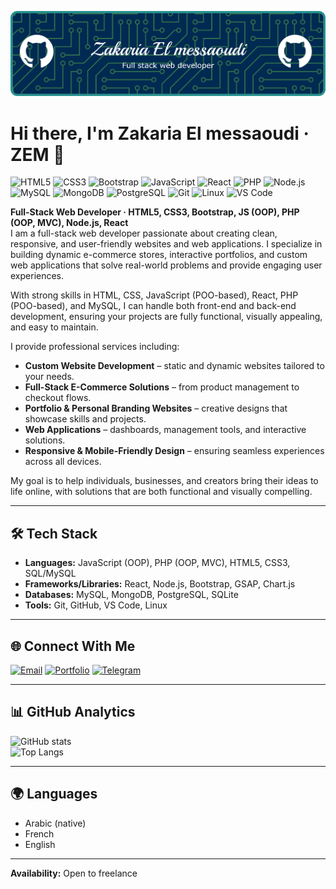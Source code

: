 ![Banner](https://github.com/zakariaelmessaoudi/zakariaelmessaoudi/blob/main/github-header-banner.bg.git.png)

# Hi there, I'm Zakaria El messaoudi · ZEM 👋

![HTML5](https://img.shields.io/badge/HTML5-E34F26?style=flat-square&logo=html5&logoColor=white)
![CSS3](https://img.shields.io/badge/CSS3-1572B6?style=flat-square&logo=css3&logoColor=white)
![Bootstrap](https://img.shields.io/badge/Bootstrap-563D7C?style=flat-square&logo=bootstrap&logoColor=white)
![JavaScript](https://img.shields.io/badge/JavaScript-F7DF1E?style=flat-square&logo=javascript&logoColor=black)
![React](https://img.shields.io/badge/React-61DAFB?style=flat-square&logo=react&logoColor=black)
![PHP](https://img.shields.io/badge/PHP-777BB4?style=flat-square&logo=php&logoColor=white)
![Node.js](https://img.shields.io/badge/Node.js-339933?style=flat-square&logo=nodedotjs&logoColor=white)
![MySQL](https://img.shields.io/badge/MySQL-4479A1?style=flat-square&logo=mysql&logoColor=white)
![MongoDB](https://img.shields.io/badge/MongoDB-47A248?style=flat-square&logo=mongodb&logoColor=white)
![PostgreSQL](https://img.shields.io/badge/PostgreSQL-336791?style=flat-square&logo=postgresql&logoColor=white)
![Git](https://img.shields.io/badge/Git-F05032?style=flat-square&logo=git&logoColor=white)
![Linux](https://img.shields.io/badge/Linux-FCC624?style=flat-square&logo=linux&logoColor=black)
![VS Code](https://img.shields.io/badge/VS%20Code-007ACC?style=flat-square&logo=visual-studio-code&logoColor=white)

**Full-Stack Web Developer · HTML5, CSS3, Bootstrap, JS (OOP), PHP (OOP, MVC), Node.js, React**  
I am a full-stack web developer passionate about creating clean, responsive, and user-friendly websites and web applications. I specialize in building dynamic e-commerce stores, interactive portfolios, and custom web applications that solve real-world problems and provide engaging user experiences.

With strong skills in HTML, CSS, JavaScript (POO-based), React, PHP (POO-based), and MySQL, I can handle both front-end and back-end development, ensuring your projects are fully functional, visually appealing, and easy to maintain.

I provide professional services including:

- **Custom Website Development** – static and dynamic websites tailored to your needs.  
- **Full-Stack E-Commerce Solutions** – from product management to checkout flows.  
- **Portfolio & Personal Branding Websites** – creative designs that showcase skills and projects.  
- **Web Applications** – dashboards, management tools, and interactive solutions.  
- **Responsive & Mobile-Friendly Design** – ensuring seamless experiences across all devices.  

My goal is to help individuals, businesses, and creators bring their ideas to life online, with solutions that are both functional and visually compelling.

---

## 🛠️ Tech Stack
- **Languages:** JavaScript (OOP), PHP (OOP, MVC), HTML5, CSS3, SQL/MySQL  
- **Frameworks/Libraries:** React, Node.js, Bootstrap, GSAP, Chart.js  
- **Databases:** MySQL, MongoDB, PostgreSQL, SQLite  
- **Tools:** Git, GitHub, VS Code, Linux  

---

## 🌐 Connect With Me
[![Email](https://img.shields.io/badge/Email-zakariaelmessaoudi.dev@gmail.com-red?style=for-the-badge&logo=gmail&logoColor=white)](mailto:zakariaelmessaoudi.dev@gmail.com)
[![Portfolio](https://img.shields.io/badge/Portfolio-View-blue?style=for-the-badge&logo=github)](https://zem.infinityfree.me)
[![Telegram](https://img.shields.io/badge/Telegram-Chat-blue?style=for-the-badge&logo=telegram)](https://t.me/zem_dev)

---

## 📊 GitHub Analytics
![GitHub stats](https://github-readme-stats.vercel.app/api?username=zakariaelmessaoudi&show_icons=true&theme=tokyonight)  
![Top Langs](https://github-readme-stats.vercel.app/api/top-langs/?username=zakariaelmessaoudi&layout=compact&theme=tokyonight)  

---

## 🌍 Languages
- Arabic (native)  
- French  
- English  

---

**Availability:** Open to freelance
